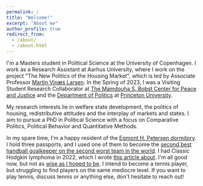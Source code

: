 ```yaml
---
permalink: /
title: "Welcome!"
excerpt: "About me"
author_profile: true
redirect_from: 
  - /about/
  - /about.html
---
```


I'm a Masters student in Political Science at the University of Copenhagen. I work as a Research Assistant at Aarhus University, where I work on the project "The New Politics of the Housing Market", which is led by Associate Professor [Martin Vinæs Larsen](https://www.martinvlarsen.com/). In the Spring of 2023, I was a Visiting Student Research Collaborator at [The Mamdouha S. Bobst Center for Peace and Justice](https://bobst.princeton.edu/) and the [Department of Politics](https://politics.princeton.edu/) at [Princeton University](https://www.princeton.edu/).

My research interests lie in welfare state development, the politics of housing, redistributive attitudes and the interplay of markets and states. I aim to pursue a PhD in Political Science with a focus on Comparative Politics, Political Behavior and Quantitative Methods.

In my spare time, I'm a happy resident of the [Egmont H. Petersen dormitory](http://www.ehp.dk/en). I hold three passports, and I used one of them to become the [second best handball goalkeeper on the second worst team in the world](https://en.wikipedia.org/wiki/2019_Men%27s_Junior_World_Handball_Championship). I had Classic Hodgkin lymphoma in 2022, which I wrote [this article about](https://www.berlingske.dk/kronikker/fremskridt-bliver-konkret-naar-man-faar-kraeft-som-22-aarig). I'm all good now, but not as [wise as I hoped to be](http://medandreord.dk/jeg-troede-at-jeg-ville-blive-klogere/). I intend to become a tennis player, but struggling to find players on the same mediocre level. If you want to play tennis, discuss tennis or anything else, don't hesitate to reach out!

